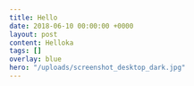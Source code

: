 ```yaml
---
title: Hello
date: 2018-06-10 00:00:00 +0000
layout: post
content: Helloka
tags: []
overlay: blue
hero: "/uploads/screenshot_desktop_dark.jpg"
---
```

